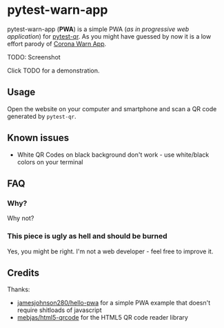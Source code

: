 # pytest-warn-app

pytest-warn-app (**PWA**) is a simple PWA (*as in progressive web application*) for [pytest-qr](https://github.com/evgeni/pytest-qr). As you might have guessed by now it is a low effort parody of [Corona Warn App](https://github.com/corona-warn-app).

TODO: Screenshot

Click TODO for a demonstration.

## Usage

Open the website on your computer and smartphone and scan a QR code generated by `pytest-qr`.

## Known issues

- White QR Codes on black background don't work - use white/black colors on your terminal

## FAQ

### Why?

Why not?

### This piece is ugly as hell and should be burned

Yes, you might be right. I'm not a web developer - feel free to improve it.

## Credits

Thanks:

- [jamesjohnson280/hello-pwa](https://github.com/jamesjohnson280/hello-pwa) for a simple PWA example that doesn't require shitloads of javascript
- [mebjas/html5-qrcode](https://github.com/mebjas/html5-qrcode) for the HTML5 QR code reader library
